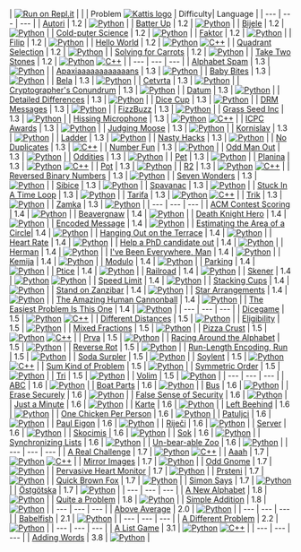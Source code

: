 | [![Run on Repl.it](https://repl.it/badge/github/Varfor/Kattis)](https://repl.it/github/Varfor/Kattis)       |                                                                                                               |
| Problem [![Kattis logo](https://open.kattis.com/favicon)](https://open.kattis.com/problems)   | Difficulty| Language                                                                                                                                                                                                           |
| ---                                                                                           | ---       | ---                                                                                                                                                                                                                |
| [Autori](https://open.kattis.com/problems/autori)                                             | 1.2       | [![Python](https://www.google.com/s2/favicons?domain=http://www.pythontutor.com/)](../master/1.2/Autori/Autori.py)                                                                                                                             |
| [Batter Up](https://open.kattis.com/problems/batterup)                                        | 1.2       | [![Python](https://www.google.com/s2/favicons?domain=http://www.pythontutor.com/)](../master/1.2/BatterUp/BatterUp.py)                                                                                                                         |
| [Bijele](https://open.kattis.com/problems/bijele)                                             | 1.2       | [![Python](https://www.google.com/s2/favicons?domain=http://www.pythontutor.com/)](../master/1.2/Bijele/Bijele.py)                                                                                                                             |
| [Cold-puter Science](https://open.kattis.com/problems/cold)                                   | 1.2       | [![Python](https://www.google.com/s2/favicons?domain=http://www.pythontutor.com/)](../master/1.2/ColdPuterScience/ColdPuterScience.py)                                                                                                         |
| [Faktor](https://open.kattis.com/problems/faktor)                                             | 1.2       | [![Python](https://www.google.com/s2/favicons?domain=http://www.pythontutor.com/)](../master/1.2/Faktor/Faktor.py)                                                                                                                             |
| [Filip](https://open.kattis.com/problems/filip)                                               | 1.2       | [![Python](https://www.google.com/s2/favicons?domain=http://www.pythontutor.com/)](../master/1.2/Filip/Filip.py)                                                                                                                               |
| [Hello World](https://open.kattis.com/problems/hello)                                         | 1.2       | [![Python](https://www.google.com/s2/favicons?domain=http://www.pythontutor.com/)](../master/1.2/HelloWorld/HelloWorld.py) [![C++](http://www.cplusplus.com/favicon.ico)](/../master/1.2/HelloWorld/HelloWorld.cpp)                            |
| [Quadrant Selection](https://open.kattis.com/problems/quadrant)                               | 1.2       | [![Python](https://www.google.com/s2/favicons?domain=http://www.pythontutor.com/)](../master/1.2/QuadrantSelection/QuadrantSelection.py)                                                                                                       |
| [Solving for Carrots](https://open.kattis.com/problems/carrots)                               | 1.2       | [![Python](https://www.google.com/s2/favicons?domain=http://www.pythontutor.com/)](../master/1.2/SolvingForCarrots/SolvingForCarrots.py)                                                                                                       |
| [Take Two Stones](https://open.kattis.com/problems/twostones)                                 | 1.2       | [![Python](https://www.google.com/s2/favicons?domain=http://www.pythontutor.com/)](../master/1.2/TakeTwoStones/TakeTwoStones.py) [![C++](http://www.cplusplus.com/favicon.ico)](../master/1.2/TakeTwoStones/TakeTwoStones.cpp)                 |
| ---                                                                                           | ---       | ---                                                                                                                                                                                                                |
| [Alphabet Spam](https://open.kattis.com/problems/alphabetspam)                                | 1.3       | [![Python](https://www.google.com/s2/favicons?domain=http://www.pythontutor.com/)](../master/1.3/AlphabetSpam/AlphabetSpam.py)                                                                                                                 |
| [Apaxiaaaaaaaaaaaans](https://open.kattis.com/problems/apaxiaaans)                            | 1.3       | [![Python](https://www.google.com/s2/favicons?domain=http://www.pythontutor.com/)](../master/1.3/Apaxiaaaaaaaaaaaans/Apaxiaaaaaaaaaaaans.py)                                                                                                   |
| [Baby Bites](https://open.kattis.com/problems/babybites)                                      | 1.3       | [![Python](https://www.google.com/s2/favicons?domain=http://www.pythontutor.com/)](../master/1.3/BabyBites/BabyBites.py)                                                                                                                       |
| [Bela](https://open.kattis.com/problems/bela)                                                 | 1.3       | [![Python](https://www.google.com/s2/favicons?domain=http://www.pythontutor.com/)](../master/1.3/Bela/Bela.py)                                                                                                                                 |
| [Cetvrta](https://open.kattis.com/problems/cetvrta)                                           | 1.3       | [![Python](https://www.google.com/s2/favicons?domain=http://www.pythontutor.com/)](../master/1.3/Cetvrta/Cetvrta.py)                                                                                                                           |
| [Cryptographer's Conundrum](https://open.kattis.com/problems/conundrum)                       | 1.3       | [![Python](https://www.google.com/s2/favicons?domain=http://www.pythontutor.com/)](../master/1.3/CryptographersConundrum/CryptographersConundrum.py)                                                                                           |
| [Datum](https://open.kattis.com/problems/datum)                                               | 1.3       | [![Python](https://www.google.com/s2/favicons?domain=http://www.pythontutor.com/)](../master/1.3/Datum/Datum.py)                                                                                                                               |
| [Detailed Differences](https://open.kattis.com/problems/detaileddifferences)                  | 1.3       | [![Python](https://www.google.com/s2/favicons?domain=http://www.pythontutor.com/)](../master/1.3/DetailedDifferences/DetailedDifferences.py)                                                                                                   |
| [Dice Cup](https://open.kattis.com/problems/dicecup)                                          | 1.3       | [![Python](https://www.google.com/s2/favicons?domain=http://www.pythontutor.com/)](../master/1.3/DiceCup/DiceCup.py)                                                                                                                           |
| [DRM Messages](https://open.kattis.com/problems/drmmessages)                                  | 1.3       | [![Python](https://www.google.com/s2/favicons?domain=http://www.pythontutor.com/)](../master/1.3/DRMMessages/DRMMessages.py)                                                                                                                   |
| [FizzBuzz](https://open.kattis.com/problems/fizzbuzz)                                         | 1.3       | [![Python](https://www.google.com/s2/favicons?domain=http://www.pythontutor.com/)](../master/1.3/FizzBuzz/FizzBuzz.py)                                                                                                                         |
| [Grass Seed Inc](https://open.kattis.com/problems/grassseed)                                  | 1.3       | [![Python](https://www.google.com/s2/favicons?domain=http://www.pythontutor.com/)](../master/1.3/GrassSeedInc/GrassSeedInc.py)                                                                                                                 |
| [Hissing Microphone](https://open.kattis.com/problems/hissingmicrophone)                      | 1.3       | [![Python](https://www.google.com/s2/favicons?domain=http://www.pythontutor.com/)](../master/1.3/HissingMicrophone/HissingMicrophone.py) [![C++](http://www.cplusplus.com/favicon.ico)](../master/1.3/HissingMicrophone/HissingMicrophone.cpp) |
| [ICPC Awards](https://open.kattis.com/problems/icpcawards)                                    | 1.3       | [![Python](https://www.google.com/s2/favicons?domain=http://www.pythontutor.com/)](../master/1.3/ICPCAwards/ICPCAwards.py)                                                                                                                     |
| [Judging Moose](https://open.kattis.com/problems/judgingmoose)                                | 1.3       | [![Python](https://www.google.com/s2/favicons?domain=http://www.pythontutor.com/)](../master/1.3/JudgingMoose/JudgingMoose.py)                                                                                                                 |
| [Kornislav](https://open.kattis.com/problems/kornislav)                                       | 1.3       | [![Python](https://www.google.com/s2/favicons?domain=http://www.pythontutor.com/)](../master/1.3/Kornislav/Kornislav.py)                                                                                                                       |
| [Ladder](https://open.kattis.com/problems/ladder)                                             | 1.3       | [![Python](https://www.google.com/s2/favicons?domain=http://www.pythontutor.com/)](../master/1.3/Ladder/Ladder.py)                                                                                                                             |
| [Nasty Hacks](https://open.kattis.com/problems/nastyhacks)                                    | 1.3       | [![Python](https://www.google.com/s2/favicons?domain=http://www.pythontutor.com/)](../master/1.3/NastyHacks/NastyHacks.py)                                                                                                                     |
| [No Duplicates](https://open.kattis.com/problems/nodup)                                       | 1.3       | [![C++](http://www.cplusplus.com/favicon.ico)](../master/1.3/NoDuplicates/NoDuplicates.cpp)                                                                                                                        |
| [Number Fun](https://open.kattis.com/problems/numberfun)                                      | 1.3       | [![Python](https://www.google.com/s2/favicons?domain=http://www.pythontutor.com/)](../master/1.3/NumberFun/NumberFun.py)                                                                                                                       |
| [Odd Man Out](https://open.kattis.com/problems/oddmanout)                                     | 1.3       | [![Python](https://www.google.com/s2/favicons?domain=http://www.pythontutor.com/)](../master/1.3/OddManOut/OddManOut.py)                                                                                                                       |
| [Oddities](https://open.kattis.com/problems/oddities)                                         | 1.3       | [![Python](https://www.google.com/s2/favicons?domain=http://www.pythontutor.com/)](../master/1.3/Oddities/Oddities.py)                                                                                                                         |
| [Pet](https://open.kattis.com/problems/pet)                                                   | 1.3       | [![Python](https://www.google.com/s2/favicons?domain=http://www.pythontutor.com/)](../master/1.3/Pet/Pet.py)                                                                                                                                   |
| [Planina](https://open.kattis.com/problems/planina)                                           | 1.3       | [![Python](https://www.google.com/s2/favicons?domain=http://www.pythontutor.com/)](../master/1.3/Planina/Planina.py) [![C++](http://www.cplusplus.com/favicon.ico)](../master/1.3/Planina/Planina.cpp)                                         |
| [Pot](https://open.kattis.com/problems/pot)                                                   | 1.3       | [![Python](https://www.google.com/s2/favicons?domain=http://www.pythontutor.com/)](../master/1.3/Pot/Pot.py)                                                                                                                                   |
| [R2](https://open.kattis.com/problems/r2)                                                     | 1.3       | [![Python](https://www.google.com/s2/favicons?domain=http://www.pythontutor.com/)](../master/1.3/R2/R2.py) [![C++](http://www.cplusplus.com/favicon.ico)](../master/1.3/R2/R2.cpp)                                                             |
| [Reversed Binary Numbers](https://open.kattis.com/problems/reversebinary)                     | 1.3       | [![Python](https://www.google.com/s2/favicons?domain=http://www.pythontutor.com/)](../master/1.3/ReversedBinaryNumbers/ReversedBinaryNumbers.py)                                                                                               |
| [Seven Wonders](https://open.kattis.com/problems/sevenwonders)                                | 1.3       | [![Python](https://www.google.com/s2/favicons?domain=http://www.pythontutor.com/)](../master/1.3/SevenWonders/SevenWonders.py)                                                                                                                 |
| [Sibice](https://open.kattis.com/problems/sibice)                                             | 1.3       | [![Python](https://www.google.com/s2/favicons?domain=http://www.pythontutor.com/)](../master/1.3/Sibice/Sibice.py)                                                                                                                             |
| [Spavanac](https://open.kattis.com/problems/spavanac)                                         | 1.3       | [![Python](https://www.google.com/s2/favicons?domain=http://www.pythontutor.com/)](../master/1.3/Spavanac/Spavanac.py)                                                                                                                         |
| [Stuck In A Time Loop](https://open.kattis.com/problems/timeloop)                             | 1.3       | [![Python](https://www.google.com/s2/favicons?domain=http://www.pythontutor.com/)](../master/1.3/StuckInATimeLoop/StuckInATimeLoop.cpp)                                                                                                        |
| [Tarifa](https://open.kattis.com/problems/tarifa)                                             | 1.3       | [![Python](https://www.google.com/s2/favicons?domain=http://www.pythontutor.com/)](../master/1.3/Tarifa/Tarifa.py) [![C++](http://www.cplusplus.com/favicon.ico)](../master/1.3/Tarifa/Tarifa.cpp)                                             |
| [Trik](https://open.kattis.com/problems/trik)                                                 | 1.3       | [![Python](https://www.google.com/s2/favicons?domain=http://www.pythontutor.com/)](../master/1.3/Trik/Trik.cpp)                                                                                                                                |
| [Zamka](https://open.kattis.com/problems/zamka)                                               | 1.3       | [![Python](https://www.google.com/s2/favicons?domain=http://www.pythontutor.com/)](../master/1.3/Zamka/Zamka.py)                                                                                                                               |
| ---                                                                                           | ---       | ---                                                                                                                                                                                                                |
| [ACM Contest Scoring](https://open.kattis.com/problems/acm)                                   | 1.4       | [![Python](https://www.google.com/s2/favicons?domain=http://www.pythontutor.com/)](../master/1.4/ACMContestScoring/ACMContestScoring.py)                                                                                                       |
| [Beavergnaw](https://open.kattis.com/problems/beavergnaw)                                     | 1.4       | [![Python](https://www.google.com/s2/favicons?domain=http://www.pythontutor.com/)](../master/1.4/Beavergnaw/Beavergnaw.py)                                                                                                                     |
| [Death Knight Hero](https://open.kattis.com/problems/deathknight)                             | 1.4       | [![Python](https://www.google.com/s2/favicons?domain=http://www.pythontutor.com/)](../master/1.4/DeathKnightHero/DeathKnightHero.py)                                                                                                           |
| [Encoded Message](https://open.kattis.com/problems/encodedmessage)                            | 1.4       | [![Python](https://www.google.com/s2/favicons?domain=http://www.pythontutor.com/)](../master/1.4/EncodedMessage/EncodedMessage.py)                                                                                                             |
| [Estimating the Area of a Circle](https://open.kattis.com/problems/estimatingtheareaofacircle)| 1.4       | [![Python](https://www.google.com/s2/favicons?domain=http://www.pythontutor.com/)](../master/1.4/EstimatingtheAreaofaCircle/EstimatingtheAreaofaCircle.py)                                                                                     |
| [Hanging Out on the Terrace](https://open.kattis.com/problems/hangingout)                     | 1.4       | [![Python](https://www.google.com/s2/favicons?domain=http://www.pythontutor.com/)](../master/1.4/HangingOutontheTerrace/HangingOutontheTerrace.py)                                                                                             |
| [Heart Rate](https://open.kattis.com/problems/heartrate)                                      | 1.4       | [![Python](https://www.google.com/s2/favicons?domain=http://www.pythontutor.com/)](../master/1.4/HeartRate/HeartRate.py)                                                                                                                       |
| [Help a PhD candidate out](https://open.kattis.com/problems/helpaphd)                         | 1.4       | [![Python](https://www.google.com/s2/favicons?domain=http://www.pythontutor.com/)](../master/1.4/HelpaPhDcandidateout/HelpaPhDcandidateout.py)                                                                                                 |
| [Herman](https://open.kattis.com/problems/herman)                                             | 1.4       | [![Python](https://www.google.com/s2/favicons?domain=http://www.pythontutor.com/)](../master/1.4/Herman/Herman.py)                                                                                                                             |
| [I've Been Everywhere, Man](https://open.kattis.com/problems/everywhere)                      | 1.4       | [![Python](https://www.google.com/s2/favicons?domain=http://www.pythontutor.com/)](../master/1.4/IveBeenEverywhereMan/IveBeenEverywhereMan.py)                                                                                                 |
| [Kemija](https://open.kattis.com/problems/kemija08)                                           | 1.4       | [![Python](https://www.google.com/s2/favicons?domain=http://www.pythontutor.com/)](../master/1.4/Kemija/Kemija.py)                                                                                                                             |
| [Modulo](https://open.kattis.com/problems/modulo)                                             | 1.4       | [![Python](https://www.google.com/s2/favicons?domain=http://www.pythontutor.com/)](../master/1.4/Modulo/Modulo.py)                                                                                                                             |
| [Parking](https://open.kattis.com/problems/parking2)                                          | 1.4       | [![Python](https://www.google.com/s2/favicons?domain=http://www.pythontutor.com/)](../master/1.4/Parking/Parking.py)                                                                                                                           |
| [Ptice](https://open.kattis.com/problems/ptice)                                               | 1.4       | [![Python](https://www.google.com/s2/favicons?domain=http://www.pythontutor.com/)](../master/1.4/Ptice/Ptice.py)                                                                                                                               |
| [Railroad](https://open.kattis.com/problems/railroad2)                                        | 1.4       | [![Python](https://www.google.com/s2/favicons?domain=http://www.pythontutor.com/)](../master/1.4/Railroad/Railroad.py)                                                                                                                         |
| [Skener](https://open.kattis.com/problems/skener)                                             | 1.4       | [![Python](https://www.google.com/s2/favicons?domain=http://www.pythontutor.com/)](../master/1.4/Skener/Skener.py) [![Python](https://www.google.com/s2/favicons?domain=http://www.pythontutor.com/)](../master/1.4/Skener_V2/Skener_V2.py)                                |
| [Speed Limit](https://open.kattis.com/problems/speedlimit)                                    | 1.4       | [![Python](https://www.google.com/s2/favicons?domain=http://www.pythontutor.com/)](../master/1.4/SpeedLimit/SpeedLimit.py)                                                                                                                     |
| [Stacking Cups](https://open.kattis.com/problems/cups)                                        | 1.4       | [![Python](https://www.google.com/s2/favicons?domain=http://www.pythontutor.com/)](../master/1.4/StackingCups/StackingCups.py)                                                                                                                 |
| [Stand on Zanzibar](https://open.kattis.com/problems/zanzibar)                                | 1.4       | [![Python](https://www.google.com/s2/favicons?domain=http://www.pythontutor.com/)](../master/1.4/StandonZanzibar/StandonZanzibar.py)                                                                                                           |
| [Star Arrangements](https://open.kattis.com/problems/stararrangements)                        | 1.4       | [![Python](https://www.google.com/s2/favicons?domain=http://www.pythontutor.com/)](../master/1.4/StarArrangements/StarArrangements.py)                                                                                                         |
| [The Amazing Human Cannonball](https://open.kattis.com/problems/humancannonball2)             | 1.4       | [![Python](https://www.google.com/s2/favicons?domain=http://www.pythontutor.com/)](../master/1.4/TheAmazingHumanCannonball/TheAmazingHumanCannonball.py)                                                                                       |
| [The Easiest Problem Is This One](https://open.kattis.com/problems/easiest)                   | 1.4       | [![Python](https://www.google.com/s2/favicons?domain=http://www.pythontutor.com/)](../master/1.4/TheEasiestProblemIsThisOne/TheEasiestProblemIsThisOne.py)                                                                                     |
| ---                                                                                           | ---       | ---                                                                                                                                                                                                                |
| [Dicegame](https://open.kattis.com/problems/dicegame)                                         | 1.5       | [![Python](https://www.google.com/s2/favicons?domain=http://www.pythontutor.com/)](../master/1.5/Dicegame/Dicegame.py) [![C++](http://www.cplusplus.com/favicon.ico)](../master/1.5/Dicegame/Dicegame.cpp)                                     |
| [Different Distances](https://open.kattis.com/problems/differentdistances)                    | 1.5       | [![Python](https://www.google.com/s2/favicons?domain=http://www.pythontutor.com/)](../master/1.5/DifferentDistances/DifferentDistances.py)                                                                                                     |
| [Eligibility](https://open.kattis.com/problems/eligibility)                                   | 1.5       | [![Python](https://www.google.com/s2/favicons?domain=http://www.pythontutor.com/)](../master/1.5/Eligibility/Eligibility.py)                                                                                                                   |
| [Mixed Fractions](https://open.kattis.com/problems/mixedfractions)                            | 1.5       | [![Python](https://www.google.com/s2/favicons?domain=http://www.pythontutor.com/)](../master/1.5/MixedFractions/MixedFractions.py)                                                                                                             |
| [Pizza Crust](https://open.kattis.com/problems/pizza2)                                        | 1.5       | [![Python](https://www.google.com/s2/favicons?domain=http://www.pythontutor.com/)](../master/1.5/PizzaCrust/PizzaCrust.py) [![C++](http://www.cplusplus.com/favicon.ico)](../master/1.5/PizzaCrust/PizzaCrust.cpp)                             |
| [Prva](https://open.kattis.com/problems/prva)                                                 | 1.5       | [![Python](https://www.google.com/s2/favicons?domain=http://www.pythontutor.com/)](../master/1.5/Prva/Prva.py)                                                                                                                                 |
| [Racing Around the Alphabet](https://open.kattis.com/problems/racingalphabet)                 | 1.5       | [![Python](https://www.google.com/s2/favicons?domain=http://www.pythontutor.com/)](../master/1.5/RacingAroundtheAlphabet/RacingAroundtheAlphabet.py)                                                                                           |
| [Reverse Rot](https://open.kattis.com/problems/reverserot)                                    | 1.5       | [![Python](https://www.google.com/s2/favicons?domain=http://www.pythontutor.com/)](../master/1.5/ReverseRot/ReverseRot.py)                                                                                                                     |
| [Run-Length Encoding, Run](https://open.kattis.com/problems/runlengthencodingrun)             | 1.5       | [![Python](https://www.google.com/s2/favicons?domain=http://www.pythontutor.com/)](../master/1.5/RunLengthEncodingRun/RunLengthEncodingRun.py)                                                                                                 |
| [Soda Surpler](https://open.kattis.com/problems/sodasurpler)                                  | 1.5       | [![Python](https://www.google.com/s2/favicons?domain=http://www.pythontutor.com/)](../master/1.5/SodaSurpler/SodaSurpler.py)                                                                                                                   |
| [Soylent](https://open.kattis.com/problems/soylent)                                           | 1.5       | [![Python](https://www.google.com/s2/favicons?domain=http://www.pythontutor.com/)](../master/1.5/Soylent/Soylent.py) [![C++](http://www.cplusplus.com/favicon.ico)](../master/1.5/Soylent/Soylent.cpp)                                         |
| [Sum Kind of Problem](https://open.kattis.com/problems/sumkindofproblem)                      | 1.5       | [![Python](https://www.google.com/s2/favicons?domain=http://www.pythontutor.com/)](../master/1.5/SumKindofProblem/SumKindofProblem.py)                                                                                                         |
| [Symmetric Order](https://open.kattis.com/problems/symmetricorder)                            | 1.5       | [![Python](https://www.google.com/s2/favicons?domain=http://www.pythontutor.com/)](../master/1.5/SymmetricOrder/SymmetricOrder.py)                                                                                                             |
| [Tri](https://open.kattis.com/problems/tri)                                                   | 1.5       | [![Python](https://www.google.com/s2/favicons?domain=http://www.pythontutor.com/)](../master/1.5/Tri/Tri.py)                                                                                                                                   |
| [Volim](https://open.kattis.com/problems/volim)                                               | 1.5       | [![Python](https://www.google.com/s2/favicons?domain=http://www.pythontutor.com/)](../master/1.5/Volim/Volim.py)                                                                                                                               |
| ---                                                                                           | ---       | ---                                                                                                                                                                                                                |
| [ABC](https://open.kattis.com/problems/abc)                                                   | 1.6       | [![Python](https://www.google.com/s2/favicons?domain=http://www.pythontutor.com/)](../master/1.6/ABC/ABC.py)                                                                                                                                   |
| [Boat Parts](https://open.kattis.com/problems/boatparts)                                      | 1.6       | [![Python](https://www.google.com/s2/favicons?domain=http://www.pythontutor.com/)](../master/1.6/BoatParts/BoatParts.py)                                                                                                                       |
| [Bus](https://open.kattis.com/problems/bus)                                                   | 1.6       | [![Python](https://www.google.com/s2/favicons?domain=http://www.pythontutor.com/)](../master/1.6/Bus/Bus.py)                                                                                                                                   |
| [Erase Securely](https://open.kattis.com/problems/erase)                                      | 1.6       | [![Python](https://www.google.com/s2/favicons?domain=http://www.pythontutor.com/)](../master/1.6/EraseSecurely/EraseSecurely.py)                                                                                                               |
| [False Sense of Security](https://open.kattis.com/problems/falsesecurity)                     | 1.6       | [![Python](https://www.google.com/s2/favicons?domain=http://www.pythontutor.com/)](../master/1.6/FalseSenseofSecurity/FalseSenseofSecurity.py)                                                                                                 |
| [Just a Minute](https://open.kattis.com/problems/justaminute)                                 | 1.6       | [![Python](https://www.google.com/s2/favicons?domain=http://www.pythontutor.com/)](../master/1.6/JustaMinute/JustaMinute.py)                                                                                                                   |
| [Karte](https://open.kattis.com/problems/karte)                                               | 1.6       | [![Python](https://www.google.com/s2/favicons?domain=http://www.pythontutor.com/)](../master/1.6/Karte/Karte.py)                                                                                                                               |
| [Left Beehind](https://open.kattis.com/problems/leftbeehind)                                  | 1.6       | [![Python](https://www.google.com/s2/favicons?domain=http://www.pythontutor.com/)](../master/1.6/LeftBeehind/LeftBeehind.py)                                                                                                                   |
| [One Chicken Per Person](https://open.kattis.com/problems/onechicken)                         | 1.6       | [![Python](https://www.google.com/s2/favicons?domain=http://www.pythontutor.com/)](../master/1.6/OneChickenPerPerson/OneChickenPerPerson.py)                                                                                                   |
| [Patuljci](https://open.kattis.com/problems/patuljci)                                         | 1.6       | [![Python](https://www.google.com/s2/favicons?domain=http://www.pythontutor.com/)](../master/1.6/Patuljci/Patuljci.py)                                                                                                                         |
| [Paul Eigon](https://open.kattis.com/problems/pauleigon)                                      | 1.6       | [![Python](https://www.google.com/s2/favicons?domain=http://www.pythontutor.com/)](../master/1.6/PaulEigon/PaulEigon.py)                                                                                                                       |
| [Riječi](https://open.kattis.com/problems/rijeci)                                             | 1.6       | [![Python](https://www.google.com/s2/favicons?domain=http://www.pythontutor.com/)](../master/1.6/Riječi/Riječi.py)                                                                                                                             |
| [Server](https://open.kattis.com/problems/server)                                             | 1.6       | [![Python](https://www.google.com/s2/favicons?domain=http://www.pythontutor.com/)](../master/1.6/Server/Server.py)                                                                                                                             |
| [Skocimis](https://open.kattis.com/problems/skocimis)                                         | 1.6       | [![Python](https://www.google.com/s2/favicons?domain=http://www.pythontutor.com/)](../master/1.6/Skocimis/Skocimis.py)                                                                                                                         |
| [Sok](https://open.kattis.com/problems/sok)                                                   | 1.6       | [![Python](https://www.google.com/s2/favicons?domain=http://www.pythontutor.com/)](../master/1.6/Sok/Sok.py)                                                                                                                                   |
| [Synchronizing Lists](https://open.kattis.com/problems/synchronizinglists)                    | 1.6       | [![Python](https://www.google.com/s2/favicons?domain=http://www.pythontutor.com/)](../master/1.6/SynchronizingLists/SynchronizingLists.py)                                                                                                     |
| [Un-bear-able Zoo](https://open.kattis.com/problems/zoo)                                      | 1.6       | [![Python](https://www.google.com/s2/favicons?domain=http://www.pythontutor.com/)](../master/1.6/UnbearableZoo/UnbearableZoo.py)                                                                                                               |
| ---                                                                                           | ---       | ---                                                                                                                                                                                                                |
| [A Real Challenge](https://open.kattis.com/problems/areal)                                    | 1.7       | [![Python](https://www.google.com/s2/favicons?domain=http://www.pythontutor.com/)](../master/1.7/ARealChallenge/ARealChallenge.py) [![C++](http://www.cplusplus.com/favicon.ico)](../master/1.7/ARealChallenge/ARealChallenge.cpp)             |
| [Aaah](https://open.kattis.com/problems/aaah)                                                 | 1.7       | [![Python](https://www.google.com/s2/favicons?domain=http://www.pythontutor.com/)](../master/1.7/Aaah/Aaah.py) [![C++](http://www.cplusplus.com/favicon.ico)](../master/1.7/Aaah/Aaah.cpp)                                                     |
| [Mirror Images](https://open.kattis.com/problems/mirror)                                      | 1.7       | [![Python](https://www.google.com/s2/favicons?domain=http://www.pythontutor.com/)](../master/1.7/MirrorImages/MirrorImages.py)                                                                                                                 |
| [Odd Gnome](https://open.kattis.com/problems/oddgnome)                                        | 1.7       | [![Python](https://www.google.com/s2/favicons?domain=http://www.pythontutor.com/)](../master/1.7/OddGnome/OddGnome.py)                                                                                                                         |
| [Pervasive Heart Monitor](https://open.kattis.com/problems/pervasiveheartmonitor)             | 1.7       | [![Python](https://www.google.com/s2/favicons?domain=http://www.pythontutor.com/)](../master/1.7/PervasiveHeartMonitor/PervasiveHeartMonitor.py)                                                                                               |
| [Prsteni](https://open.kattis.com/problems/prsteni)                                           | 1.7       | [![Python](https://www.google.com/s2/favicons?domain=http://www.pythontutor.com/)](../master/1.7/Prsteni/Prsteni.py)                                                                                                                           |
| [Quick Brown Fox](https://open.kattis.com/problems/quickbrownfox)                             | 1.7       | [![Python](https://www.google.com/s2/favicons?domain=http://www.pythontutor.com/)](../master/1.7/QuickBrownFox/QuickBrownFox.py)                                                                                                               |
| [Simon Says](https://open.kattis.com/problems/simonsays)                                      | 1.7       | [![Python](https://www.google.com/s2/favicons?domain=http://www.pythontutor.com/)](../master/1.7/SimonSays/SimonSays.py)                                                                                                                       |
| [Östgötska](https://open.kattis.com/problems/ostgotska)                                       | 1.7       | [![Python](https://www.google.com/s2/favicons?domain=http://www.pythontutor.com/)](../master/1.7/Östgötska/Östgötska.py)                                                                                                                       |
| ---                                                                                           | ---       | ---                                                                                                                                                                                                                |
| [A New Alphabet](https://open.kattis.com/problems/anewalphabet)                               | 1.8       | [![Python](https://www.google.com/s2/favicons?domain=http://www.pythontutor.com/)](../master/1.8/ANewAlphabet/ANewAlphabet.py)                                                                                                                 |
| [Quite a Problem](https://open.kattis.com/problems/quiteaproblem)                             | 1.8       | [![Python](https://www.google.com/s2/favicons?domain=http://www.pythontutor.com/)](../master/1.8/QuiteaProblem/QuiteaProblem.py)                                                                                                               |
| [Simple Addition](https://open.kattis.com/problems/simpleaddition)                            | 1.8       | [![Python](https://www.google.com/s2/favicons?domain=http://www.pythontutor.com/)](../master/1.8/SimpleAddition/SimpleAddition.py)                                                                                                             |
| ---                                                                                           | ---       | ---                                                                                                                                                                                                                |
| [Above Average](https://open.kattis.com/problems/aboveaverage)                                | 2.0       | [![Python](https://www.google.com/s2/favicons?domain=http://www.pythontutor.com/)](../master/2.0/AboveAverage/AboveAverage.py)                                                                                                                 |
| ---                                                                                           | ---       | ---                                                                                                                                                                                                                |
| [Babelfish](https://open.kattis.com/problems/babelfish)                                       | 2.1       | [![Python](https://www.google.com/s2/favicons?domain=http://www.pythontutor.com/)](../master/2.1/Babelfish/Babelfish.py)                                                                                                                       |
| ---                                                                                           | ---       | ---                                                                                                                                                                                                                |
| [A Different Problem](https://open.kattis.com/problems/different)                             | 2.2       | [![Python](https://www.google.com/s2/favicons?domain=http://www.pythontutor.com/)](../master/2.2/ADifferentProblem/ADifferentProblem.py)                                                                                                       |
| ---                                                                                           | ---       | ---                                                                                                                                                                                                                |
| [A List Game](https://open.kattis.com/problems/listgame)                                      | 3.1       | [![Python](https://www.google.com/s2/favicons?domain=http://www.pythontutor.com/)](../master/3.1/AListGame/AListGame.py) [![C++](http://www.cplusplus.com/favicon.ico)](../master/3.1/AListGame/AListGame.cpp)                                 |
| ---                                                                                           | ---       | ---                                                                                                                                                                                                                |
| [Adding Words](https://open.kattis.com/problems/addingwords)                                  | 3.8       | [![Python](https://www.google.com/s2/favicons?domain=http://www.pythontutor.com/)](../master/3.8/AddingWords/AddingWords.py)                                                                                                                   |
